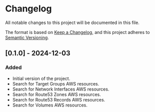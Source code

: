 # Changelog

All notable changes to this project will be documented in this file.

The format is based on [Keep a Changelog](https://keepachangelog.com/en/1.1.0/),
and this project adheres to [Semantic Versioning](https://semver.org/spec/v2.0.0.html).

## [0.1.0] - 2024-12-03

### Added
- Initial version of the project.
- Search for Target Groups AWS resources.
- Search for Network Interfaces AWS resources.
- Search for Route53 Zones AWS resources.
- Search for Route53 Records AWS resources.
- Search for Volumes AWS resources.

